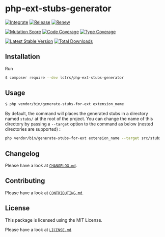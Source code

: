 # php-ext-stubs-generator

[![Integrate](https://github.com/Lctrs/php-ext-stubs-generator/workflows/Integrate/badge.svg)](https://github.com/Lctrs/php-ext-stubs-generator/actions)
[![Release](https://github.com/Lctrs/php-ext-stubs-generator/workflows/Release/badge.svg)](https://github.com/Lctrs/php-ext-stubs-generator/actions)
[![Renew](https://github.com/Lctrs/php-ext-stubs-generator/workflows/Renew/badge.svg)](https://github.com/Lctrs/php-ext-stubs-generator/actions)

[![Mutation Score](https://img.shields.io/endpoint?url=https%3A%2F%2Fbadge-api.stryker-mutator.io%2Fgithub.com%2FLctrs%2Fphp-ext-stubs-generator%2Fmaster)](https://dashboard.stryker-mutator.io/reports/github.com/Lctrs/php-ext-stubs-generator/master)
[![Code Coverage](https://codecov.io/gh/Lctrs/php-ext-stubs-generator/branch/master/graph/badge.svg)](https://codecov.io/gh/Lctrs/php-ext-stubs-generator)
[![Type Coverage](https://shepherd.dev/github/Lctrs/php-ext-stubs-generator/coverage.svg)](https://shepherd.dev/github/Lctrs/php-ext-stubs-generator)

[![Latest Stable Version](https://img.shields.io/packagist/v/Lctrs/php-ext-stubs-generator?style=flat-square)](https://packagist.org/packages/Lctrs/php-ext-stubs-generator)
[![Total Downloads](https://img.shields.io/packagist/dt/Lctrs/php-ext-stubs-generator?style=flat-square)](https://packagist.org/packages/Lctrs/php-ext-stubs-generator)

## Installation

Run

```sh
$ composer require --dev lctrs/php-ext-stubs-generator
```

## Usage

```sh
$ php vendor/bin/generate-stubs-for-ext extension_name
```

By default, the command will places the generated stubs in a directory named `stubs/` at the root of the project. 
You can change the name of this directory by passing a `--target` option to the command as below (nested directories are supported) : 

```sh
php vendor/bin/generate-stubs-for-ext extension_name --target src/stubs/
```

## Changelog

Please have a look at [`CHANGELOG.md`](CHANGELOG.md).

## Contributing

Please have a look at [`CONTRIBUTING.md`](.github/CONTRIBUTING.md).

## License

This package is licensed using the MIT License.

Please have a look at [`LICENSE.md`](LICENSE.md).
